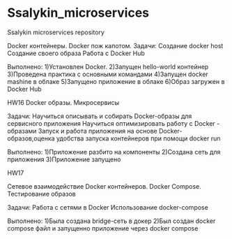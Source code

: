 # Ssalykin_microservices
Ssalykin microservices repository

Docker контейнеры. Docker пож капотом.
Задачи:
Создание docker host
Создание своего образа
Работа с Docker Hub

Выполнено:
1)Установлен Docker.
2)Запущен hello-world контейнер
3)Проведена практика с основными командами
4)Запущен docker mashine в облаке
5)Запущено приложение в облаке
6)Образ загружен в Docker Hub

HW16
Docker образы. Микросервисы

Задачи:
Научиться описывать и собирать Docker-образы для сервисного приложения 
Научиться оптимизировать работу с Docker - образами 
Запуск и работа приложения на основе Docker-образов,оценка удобства запуска контейнеров при помощи docker run

Выполнено:
1)Приложение разбито на компоненты
2)Создана сеть для приложения
3)Приложение запущено


HW17

Сетевое взаимодействие Docker контейнеров. Docker Compose. Тестирование образов

Задачи:
Работа с сетями в Docker
Использование docker-compose

Выполнено:
1)Была создана bridge-сеть в докер
2)Был создан docker compose файл и запущенно приложение через docker compose


